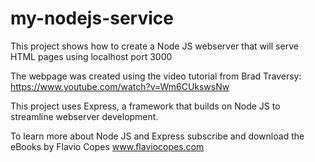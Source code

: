# my-nodejs-service

This project shows how to create a Node JS webserver that will serve HTML pages using localhost port 3000

The webpage was created using the video tutorial from Brad Traversy:
https://www.youtube.com/watch?v=Wm6CUkswsNw

This project uses Express, a framework that builds on Node JS to streamline webserver development.

To learn more about Node JS and Express subscribe and download the eBooks by Flavio Copes www.flaviocopes.com


